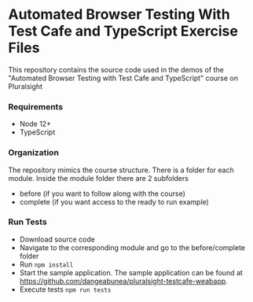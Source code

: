 # Automated Browser Testing With Test Cafe and TypeScript Exercise Files
This repository contains the source code used in the demos of the "Automated Browser Testing with Test Cafe and TypeScript" course on Pluralsight

### Requirements

- Node 12+
- TypeScript

### Organization

The repository mimics the course structure. There is a folder for each module. Inside the module folder there are 2
subfolders
- before (if you want to follow along with the course)
- complete (if you want access to the ready to run example)

### Run Tests

- Download source code
- Navigate to the corresponding module and go to the before/complete folder
- Run ``npm install``
- Start the sample application. The sample application can be found at https://github.com/dangeabunea/pluralsight-testcafe-weabapp. 
- Execute tests ``npm run tests``


